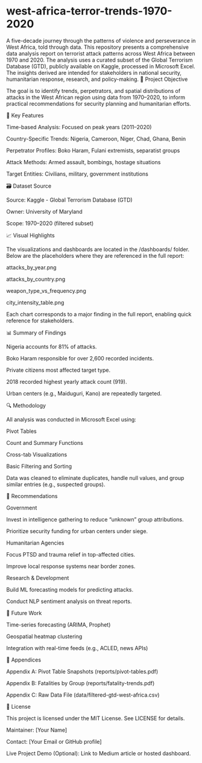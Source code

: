 # west-africa-terror-trends-1970-2020
A five-decade journey through the patterns of violence and perseverance in West Africa, told through data.
This repository presents a comprehensive data analysis report on terrorist attack patterns across West Africa between 1970 and 2020. The analysis uses a curated subset of the Global Terrorism Database (GTD), publicly available on Kaggle, processed in Microsoft Excel. The insights derived are intended for stakeholders in national security, humanitarian response, research, and policy-making.
🧠 Project Objective

The goal is to identify trends, perpetrators, and spatial distributions of attacks in the West African region using data from 1970–2020, to inform practical recommendations for security planning and humanitarian efforts.

📌 Key Features

Time-based Analysis: Focused on peak years (2011–2020)

Country-Specific Trends: Nigeria, Cameroon, Niger, Chad, Ghana, Benin

Perpetrator Profiles: Boko Haram, Fulani extremists, separatist groups

Attack Methods: Armed assault, bombings, hostage situations

Target Entities: Civilians, military, government institutions

🗃 Dataset Source

Source: Kaggle - Global Terrorism Database (GTD)

Owner: University of Maryland

Scope: 1970–2020 (filtered subset)

📈 Visual Highlights

The visualizations and dashboards are located in the /dashboards/ folder. Below are the placeholders where they are referenced in the full report:

attacks_by_year.png

attacks_by_country.png

weapon_type_vs_frequency.png

city_intensity_table.png

Each chart corresponds to a major finding in the full report, enabling quick reference for stakeholders.

📊 Summary of Findings

Nigeria accounts for 81% of attacks.

Boko Haram responsible for over 2,600 recorded incidents.

Private citizens most affected target type.

2018 recorded highest yearly attack count (919).

Urban centers (e.g., Maiduguri, Kano) are repeatedly targeted.

🔍 Methodology

All analysis was conducted in Microsoft Excel using:

Pivot Tables

Count and Summary Functions

Cross-tab Visualizations

Basic Filtering and Sorting

Data was cleaned to eliminate duplicates, handle null values, and group similar entries (e.g., suspected groups).

📌 Recommendations

Government

Invest in intelligence gathering to reduce “unknown” group attributions.

Prioritize security funding for urban centers under siege.

Humanitarian Agencies

Focus PTSD and trauma relief in top-affected cities.

Improve local response systems near border zones.

Research & Development

Build ML forecasting models for predicting attacks.

Conduct NLP sentiment analysis on threat reports.

🧪 Future Work

Time-series forecasting (ARIMA, Prophet)

Geospatial heatmap clustering

Integration with real-time feeds (e.g., ACLED, news APIs)

📎 Appendices

Appendix A: Pivot Table Snapshots (reports/pivot-tables.pdf)

Appendix B: Fatalities by Group (reports/fatality-trends.pdf)

Appendix C: Raw Data File (data/filtered-gtd-west-africa.csv)

📜 License

This project is licensed under the MIT License. See LICENSE for details.

Maintainer: [Your Name]

Contact: [Your Email or GitHub profile]

Live Project Demo (Optional): Link to Medium article or hosted dashboard.
